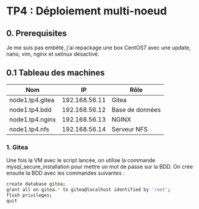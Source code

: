 # TP4 : Déploiement multi-noeud

## 0. Prerequisites

Je me suis pas embêté, j'ai repackage une box CentOS7 avec une update, nano, vim, nginx et selinux désactivé.

## 0.1 Tableau des machines

| Nom             | IP            | Rôle            |
| --------------- | ------------- | --------------- |
| node1.tp4.gitea | 192.168.56.11 | Gitea           |
| node1.tp4.bdd   | 192.168.56.12 | Base de données |
| node1.tp4.nginx | 192.168.56.13 | NGINX           |
| node1.tp4.nfs   | 192.168.56.14 | Serveur NFS     |

### 1. Gitea

Une fois la VM avec le script lancée, on utilise la commande mysql_secure_installation pour mettre un mot de passe sur la BDD.
On crée ensuite la BDD avec les commandes suivantes :

```bash
create database gitea;
grant all on gitea.* to gitea@localhost identified by 'root';
flush privileges;
quit
```

